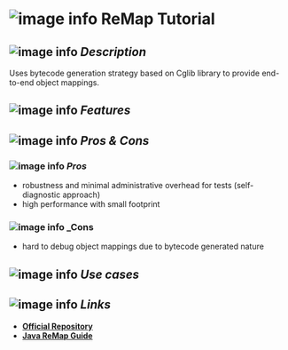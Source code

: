 # ![image info](../images/icons8-inspect-code-64.png) ReMap Tutorial

## ![image info](../../images/icons8-code-64.png) _Description_

Uses bytecode generation strategy based on Cglib library to provide end-to-end object mappings.

## ![image info](../../images/icons8-attach-64.png) _Features_

## ![image info](../../images/icons8-edit-property-64.png) _Pros & Cons_

### ![image info](../../images/icons8-add-property-64.png) _Pros_

* robustness and minimal administrative overhead for tests \(self-diagnostic approach\)
* high performance with small footprint

### ![image info](../../images/icons8-remove-property-64.png) _Cons

* hard to debug object mappings due to bytecode generated nature

## ![image info](../../images/icons8-source-64.png) _Use cases_

## ![image info](../../images/icons8-inspect-code-64.png) _Links_

* [**Official Repository**](https://github.com/remondis-it/remap)
* [**Java ReMap Guide**](https://reflectoring.io/autotmatic-refactoring-safe-java-mapping/)
